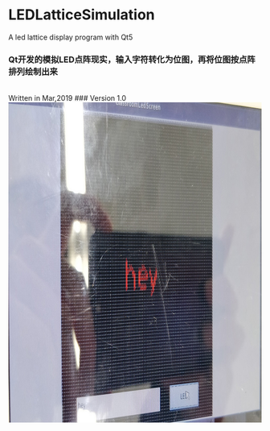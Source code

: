 # LEDLatticeSimulation
A led lattice display program with Qt5
### Qt开发的模拟LED点阵现实，输入字符转化为位图，再将位图按点阵排列绘制出来
<br/>
Written in Mar,2019
### Version 1.0
<div align=center>
<img width="1024" height="636" src="https://github.com/hazyao/LEDLatticeSimulation/raw/master/demo.jpg"/>
</div>
</br>
